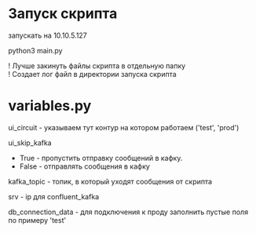 # Запуск скрипта

запускать на 10.10.5.127

python3 main.py

! Лучше закинуть файлы скрипта в отдельную папку  
! Создает лог файл в директории запуска скрипта

# variables.py

ui_circuit - указываем тут контур на котором работаем ('test', 'prod')

ui_skip_kafka
- True - пропустить отправку сообщений в кафку.   
- False - отправлять сообщения в кафку

kafka_topic - топик, в который уходят сообщения от скрипта

srv - ip для confluent_kafka

db_connection_data - для подключения к проду заполнить пустые поля по примеру 'test'
